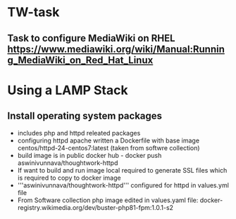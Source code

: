 
# TW-task
## Task to configure MediaWiki on RHEL https://www.mediawiki.org/wiki/Manual:Running_MediaWiki_on_Red_Hat_Linux

# Using a LAMP Stack 
## Install operating system packages 
* includes php and httpd releated packages
* configuring httpd apache written a Dockerfile with base image centos/httpd-24-centos7:latest (taken from softwre collection)
* build image is in public docker hub - docker push aswinivunnava/thoughtwork-httpd
* If want to build and run image local required to generate SSL files which is required to copy to docker image
* '''aswinivunnava/thoughtwork-httpd''' configured for httpd in values.yml file
* From Software collection php image edited in values.yaml file: docker-registry.wikimedia.org/dev/buster-php81-fpm:1.0.1-s2
  
